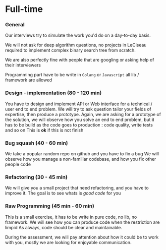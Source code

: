 
# Full-time  

### General

Our interviews try to simulate the work you'd do on a day-to-day basis.

We will not ask for deep algorithm questions, no projects in LeCiseau  required to implement complex binary search tree from scratch.

We are also perfectly fine with people that are googling or asking help of their interviewers

Programming part have to be write in `Golang` or `Javascript`
all lib / framework are allowed


### Design - implementation (80 - 120 min) 

You have to design and implement API or Web interface for a technical / user end to end problem.
We will try to ask question tailor your fields of expertise, then produce a prototype.
Again, we are asking for a prototype of the solution, we will observe how you solve an end to end problem, but it has to be build as the code goes to production : code quality, write tests and so on
This is **ok** if this is not finish


### Bug squash (40 - 60 min)

We take a popular random repo on github and you have to fix a bug
We will observe how you manage a non-familiar codebase, and how you fix other people code


### Refactoring (30 - 45 min)

We will give you a small project that need refactoring, and you have to improve it. The goal is to see whats is _good code_ for you


### Raw Programming (45 min - 60 min)

This is a small exercise, it has to be write in pure code, no lib, no framework.
We will see how you can produce code when the restriction are limpid
As always, code should be clear and maintainable.


During the assessment, we will pay attention about how it could be to work with you, mostly we are looking for enjoyable communication.

